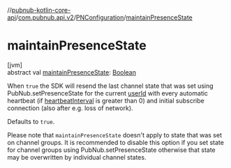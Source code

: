 //[pubnub-kotlin-core-api](../../../index.md)/[com.pubnub.api.v2](../index.md)/[PNConfiguration](index.md)/[maintainPresenceState](maintain-presence-state.md)

# maintainPresenceState

[jvm]\
abstract val [maintainPresenceState](maintain-presence-state.md): [Boolean](https://kotlinlang.org/api/core/kotlin-stdlib/kotlin/-boolean/index.html)

When `true` the SDK will resend the last channel state that was set using PubNub.setPresenceState for the current [userId](user-id.md) with every automatic heartbeat (if [heartbeatInterval](heartbeat-interval.md) is greater than 0) and initial subscribe connection (also after e.g. loss of network).

Defaults to `true`.

Please note that `maintainPresenceState` doesn't apply to state that was set on channel groups. It is recommended to disable this option if you set state for channel groups using PubNub.setPresenceState otherwise that state may be overwritten by individual channel states.
